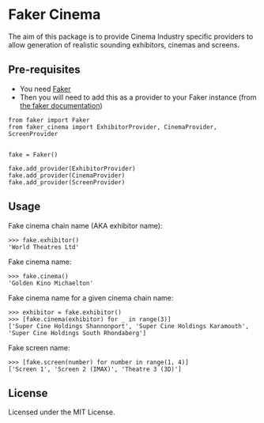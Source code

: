Faker Cinema
============

The aim of this package is to provide Cinema Industry specific providers to allow generation of realistic sounding exhibitors,
cinemas and screens.

Pre-requisites
---------------
* You need [Faker](https://github.com/joke2k/faker)
* Then you will need to add this as a provider to your Faker instance (from [the faker documentation](https://github.com/joke2k/faker#how-to-create-a-provider))
```
from faker import Faker
from faker_cinema import ExhibitorProvider, CinemaProvider, ScreenProvider


fake = Faker()

fake.add_provider(ExhibitorProvider)
fake.add_provider(CinemaProvider)
fake.add_provider(ScreenProvider)
```

Usage
-----
Fake cinema chain name (AKA exhibitor name):
```
>>> fake.exhibitor()
'World Theatres Ltd'
```

Fake cinema name:
```
>>> fake.cinema()
'Golden Kino Michaelton'
```

Fake cinema name for a given cinema chain name:
```
>>> exhibitor = fake.exhibitor()
>>> [fake.cinema(exhibitor) for _ in range(3)]
['Super Cine Holdings Shannonport', 'Super Cine Holdings Karamouth', 'Super Cine Holdings South Rhondaberg']
```

Fake screen name:
```
>>> [fake.screen(number) for number in range(1, 4)]
['Screen 1', 'Screen 2 (IMAX)', 'Theatre 3 (3D)']
```

License
-------
Licensed under the MIT License.
